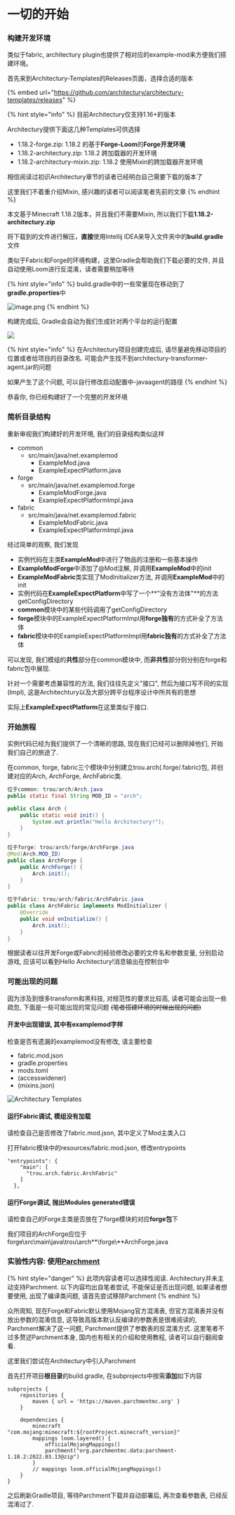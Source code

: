 # 一切的开始

### 构建开发环境

类似于fabric, architectury plugin也提供了相对应的example-mod来方便我们搭建环境。

首先来到Architectury-Templates的Releases页面，选择合适的版本

{% embed url="https://github.com/architectury/architectury-templates/releases" %}

{% hint style="info" %}
目前Architectury仅支持1.16+的版本

Architectury提供下面这几种Templates可供选择

* 1.18.2-forge.zip: 1.18.2 的基于**Forge-Loom**的**Forge开发环境**
* 1.18.2-architectury.zip: 1.18.2 跨加载器的开发环境
* 1.18.2-architectury-mixin.zip: 1.18.2 使用Mixin的跨加载器开发环境

相信阅读过初识Architectury章节的读者已经明白自己需要下载的版本了

这里我们不着重介绍Mixin, 感兴趣的读者可以阅读笔者先前的文章
{% endhint %}

本文基于Minecraft 1.18.2版本，并且我们不需要Mixin, 所以我们下载**1.18.2-architectury.zip**

将下载到的文件进行解压，**直接**使用Intellij IDEA来导入文件夹中的**build.gradle**文件

类似于Fabric和Forge的环境构建，这里Gradle会帮助我们下载必要的文件, 并且自动使用Loom进行反混淆，读者需要稍加等待

{% hint style="info" %}
build.gradle中的一些常量现在移动到了**gradle.properties**中

<img src="https://s2.loli.net/2022/04/01/iaMLz2vOkusrQoB.png" alt="image.png" data-size="original">
{% endhint %}

构建完成后, Gradle会自动为我们生成针对两个平台的运行配置

![](https://s2.loli.net/2022/04/01/FxjZpD4ufm3IQNl.png)

{% hint style="info" %}
在Architectury项目创建完成后, 请尽量避免移动项目的位置或者给项目的目录改名. 可能会产生找不到architectury-transformer-agent.jar的问题

如果产生了这个问题, 可以自行修改启动配置中-javaagent的路径
{% endhint %}

恭喜你, 你已经构建好了一个完整的开发环境

### 简析目录结构

重新审视我们构建好的开发环境, 我们的目录结构类似这样

* common
  * src/main/java/net.examplemod
    * ExampleMod.java
    * ExampleExpectPlatform.java
* forge
  * src/main/java/net.examplemod.forge
    * ExampleModForge.java
    * ExampleExpectPlatformImpl.java
* fabric
  * src/main/java/net.examplemod.fabric
    * ExampleModFabric.java
    * ExampleExpectPlatformImpl.java

经过简单的观察, 我们发现

* 实例代码在主类**ExampleMod**中进行了物品的注册和一些基本操作
* **ExampleModForge**中添加了@Mod注解, 并调用**ExampleMod**中的init
* **ExampleModFabric**类实现了ModInitializer方法, 并调用**ExampleMod**中的init
* 实例代码在**ExampleExpectPlatform**中写了一个**"没有方法体"**的方法 getConfigDirectory
* **common**模块中的某些代码调用了getConfigDirectory
* **forge**模块中的ExampleExpectPlatformImpl用**forge独有**的方式补全了方法体
* **fabric**模块中的ExampleExpectPlatformImpl用**fabric独有**的方式补全了方法体

可以发现, 我们模组的**共性**部分在common模块中, 而**非共性**部分则分别在forge和fabric包中展现.

针对一个需要考虑兼容性的方法, 我们往往先定义"接口", 然后为接口写不同的实现(Impl), 这是Architechtury以及大部分跨平台程序设计中所共有的思想

实际上**ExampleExpectPlatform**在这里类似于接口.

### 开始旅程

实例代码已经为我们提供了一个清晰的思路, 现在我们已经可以删除掉他们, 开始我们自己的旅途了.&#x20;

在common, forge, fabric三个模块中分别建立trou.arch(.forge/.fabric)包, 并创建对应的Arch, ArchForge, ArchFabric类.

```java
位于common: trou/arch/Arch.java
public static final String MOD_ID = "arch";

public class Arch {
    public static void init() {
        System.out.println("Hello Architectury!");
    }
}
```

```java
位于forge: trou/arch/forge/ArchForge.java
@Mod(Arch.MOD_ID)
public class ArchForge {
    public ArchForge() {
        Arch.init();
    }
}
```

```java
位于fabric: trou/arch/fabric/ArchFabric.java
public class ArchFabric implements ModInitializer {
    @Override
    public void onInitialize() {
        Arch.init();
    }
}
```

根据读者以往开发Forge或Fabric的经验修改必要的文件名和参数变量, 分别启动游戏, 应该可以看到Hello Architectury!消息输出在控制台中

### 可能出现的问题

因为涉及到很多transform和黑科技, 对规范性的要求比较高, 读者可能会出现一些疏忽, 下面是一些可能出现的常见问题 ~~(笔者搭建环境的时候出现的问题)~~

#### 开发中出现错误, 其中有examplemod字样

检查是否有遗漏的examplemod没有修改, 请主要检查

* fabric.mod.json
* gradle.properties
* mods.toml
* (accesswidener)
* (mixins.json)

![Architectury Templates](https://s2.loli.net/2022/04/02/uEsX9nicqLZWAb3.png)

#### 运行Fabric调试, 模组没有加载

请检查自己是否修改了fabric.mod.json, 其中定义了Mod主类入口

打开fabric模块中的resources/fabric.mod.json, 修改entrypoints

```
"entrypoints": {
    "main": [
      "trou.arch.fabric.ArchFabric"
    ]
  },
```

#### 运行Forge调试, 抛出Modules generated错误

请检查自己的Forge主类是否放在了forge模块的对应**forge包**下

我们项目的ArchForge应位于forge\src\main\java\trou\arch**\forge\\**ArchForge.java

### 实验性内容: 使用[**Parchment**](https://github.com/ParchmentMC/Parchment)

{% hint style="danger" %}
此项内容读者可以选择性阅读. Architectury并未主动支持Parchment. 以下内容均出自笔者尝试, 不能保证是否出现问题, 如果读者想要使用, 出现了编译类问题, 请首先尝试移除Parchment
{% endhint %}

众所周知, 现在Forge和Fabric默认使用Mojang官方混淆表, 但官方混淆表并没有放出参数的混淆信息, 这导致高版本默认反编译的参数表是很难阅读的, Parchment解决了这一问题, Parchment提供了参数表的反混淆方式. 这里笔者不过多赘述Parchment本身, 国内也有相关的介绍和使用教程, 读者可以自行翻阅查看.

这里我们尝试在Architectury中引入Parchment

首先打开项目**根目录**的build.gradle, 在subprojects中按需**添加**如下内容

```
subprojects {
    repositories {
        maven { url = 'https://maven.parchmentmc.org' }
    }

    dependencies {
        minecraft "com.mojang:minecraft:${rootProject.minecraft_version}"
        mappings loom.layered() {
            officialMojangMappings()
            parchment("org.parchmentmc.data:parchment-1.18.2:2022.03.13@zip")
        }
        // mappings loom.officialMojangMappings()
    }
}
```

之后刷新Gradle项目, 等待Parchment下载并自动部署后, 再次查看参数表, 已经反混淆过了.
